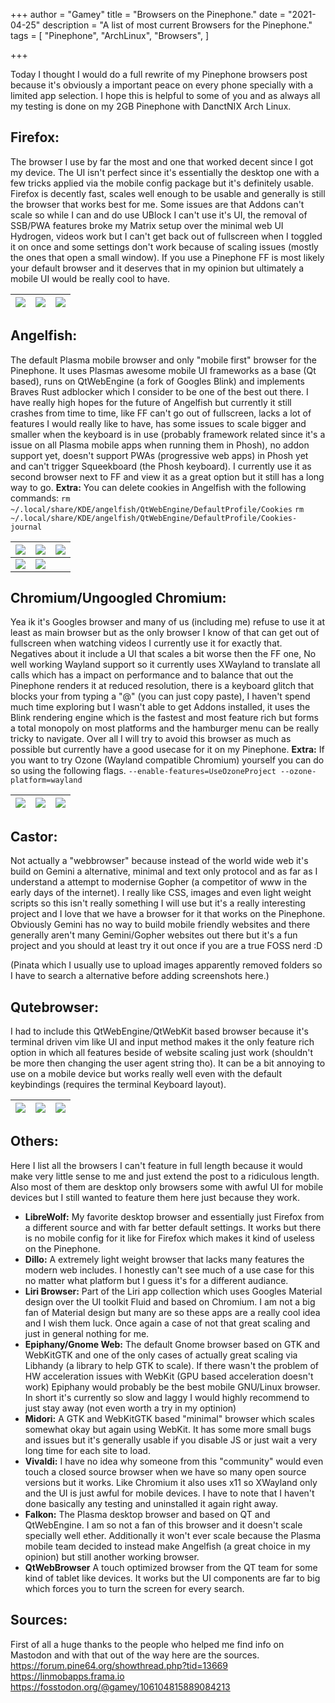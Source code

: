 +++
author = "Gamey"
title = "Browsers on the Pinephone."
date = "2021-04-25"
description = "A list of most current Browsers for the Pinephone."
tags = [
    "Pinephone", "ArchLinux", "Browsers",
]

+++

Today I thought I would do a full rewrite of my Pinephone browsers post because it's obviously a important peace on every phone specially with a limited app selection. I hope this is helpful to some of you and as always all my testing is done on my 2GB Pinephone with DanctNIX Arch Linux.

## Firefox:
The browser I use by far the most and one that worked decent since I got my device. The UI isn't perfect since it's essentially the desktop one with a few tricks applied via the mobile config package but it's definitely usable. Firefox is decently fast, scales well enough to be usable and generally is still the browser that works best for me. Some issues are that Addons can't scale so while I can and do use UBlock I can't use it's UI, the removal of SSB/PWA features broke my Matrix setup over the minimal web UI Hydrogen, videos work but I can't get back out of fullscreen when I toggled it on once and some settings don't work because of scaling issues (mostly the ones that open a small window). If you use a Pinephone FF is most likely your default browser and it deserves that in my opinion but ultimately a mobile UI would be really cool to have.

| ![](https://gateway.pinata.cloud/ipfs/QmXmq8N1otd7EWJDhZH5gStUVazLFM8t4aADLqd1qa1kJw/20210422_09h56m38s_grim.png) | ![](https://gateway.pinata.cloud/ipfs/QmXmq8N1otd7EWJDhZH5gStUVazLFM8t4aADLqd1qa1kJw/20210422_09h57m03s_grim.png) | ![](https://gateway.pinata.cloud/ipfs/QmXmq8N1otd7EWJDhZH5gStUVazLFM8t4aADLqd1qa1kJw/20210422_09h57m29s_grim.png) |
|---|---|---|

## Angelfish:
The default Plasma mobile browser and only "mobile first" browser for the Pinephone. It uses Plasmas awesome mobile UI frameworks as a base (Qt based), runs on QtWebEngine (a fork of Googles Blink) and implements Braves Rust adblocker which I consider to be one of the best out there. I have really high hopes for the future of Angelfish but currently it still crashes from time to time, like FF can't go out of fullscreen, lacks a lot of features I would really like to have, has some issues to scale bigger and smaller when the keyboard is in use (probably framework related since it's a issue on all Plasma mobile apps when running them in Phosh), no addon support yet, doesn't support PWAs (progressive web apps) in Phosh yet and can't trigger Squeekboard (the Phosh keyboard). I currently use it as second browser next to FF and view it as a great option but it still has a long way to go.
**Extra:** You can delete cookies in Angelfish with the following commands:
``rm ~/.local/share/KDE/angelfish/QtWebEngine/DefaultProfile/Cookies``
``rm ~/.local/share/KDE/angelfish/QtWebEngine/DefaultProfile/Cookies-journal``

| ![](https://gateway.pinata.cloud/ipfs/QmQDBxW69mBELsmPnf1sexiDDL9PHM4qAmbHwC46yo49Nh/20210421_23h04m13s_grim.png) | ![](https://gateway.pinata.cloud/ipfs/QmQDBxW69mBELsmPnf1sexiDDL9PHM4qAmbHwC46yo49Nh/20210421_23h04m30s_grim.png) | ![](https://gateway.pinata.cloud/ipfs/QmQDBxW69mBELsmPnf1sexiDDL9PHM4qAmbHwC46yo49Nh/20210421_23h05m01s_grim.png) |
|---|---|---|
| ![](https://gateway.pinata.cloud/ipfs/QmQDBxW69mBELsmPnf1sexiDDL9PHM4qAmbHwC46yo49Nh/20210421_23h05m16s_grim.png) | ![](https://gateway.pinata.cloud/ipfs/QmQDBxW69mBELsmPnf1sexiDDL9PHM4qAmbHwC46yo49Nh/20210421_23h05m36s_grim.png) | ![]() |

## Chromium/Ungoogled Chromium:
Yea ik it's Googles browser and many of us (including me) refuse to use it at least as main browser but as the only browser I know of that can get out of fullscreen when watching videos I currently use it for exactly that. Negatives about it include a UI that scales a bit worse then the FF one, No well working Wayland support so it currently uses XWayland to translate all calls which has a impact on performance and to balance that out the Pinephone renders it at reduced resolution, there is a keyboard glitch that blocks your from typing a "@" (you can just copy paste), I haven't spend much time exploring but I wasn't able to get Addons installed, it uses the Blink rendering engine which is the fastest and most feature rich but forms a total monopoly on most platforms and the hamburger menu can be really tricky to navigate. Over all I will try to avoid this browser as much as possible but currently have a good usecase for it on my Pinephone.
**Extra:** If you want to try Ozone (Wayland compatible Chromium) yourself you can do so using the following flags. ``--enable-features=UseOzoneProject --ozone-platform=wayland``

| ![](https://gateway.pinata.cloud/ipfs/QmST4vd1GZk4XKRV8Cs7cFF5WBfAdpzseNBQe9R56VKwds/20210421_23h06m53s_grim.png) | ![](https://gateway.pinata.cloud/ipfs/QmST4vd1GZk4XKRV8Cs7cFF5WBfAdpzseNBQe9R56VKwds/20210421_23h07m07s_grim.png) | ![](https://gateway.pinata.cloud/ipfs/QmST4vd1GZk4XKRV8Cs7cFF5WBfAdpzseNBQe9R56VKwds/20210421_23h07m34s_grim.png) |
|---|---|---|

## Castor:
Not actually a "webbrowser" because instead of the world wide web it's build on Gemini a alternative, minimal and text only protocol and as far as I understand a attempt to modernise Gopher (a competitor of www in the early days of the internet). I really like CSS, images and even light weight scripts so this isn't really something I will use but it's a really interesting project and I love that we have a browser for it that works on the Pinephone. Obviously Gemini has no way to build mobile friendly websites and there generally aren't many Gemini/Gopher websites out there but it's a fun project and you should at least try it out once if you are a true FOSS nerd :D

(Pinata which I usually use to upload images apparently removed folders so I have to search a alternative before adding screenshots here.)

## Qutebrowser:
I had to include this QtWebEngine/QtWebKit based browser because it's terminal driven vim like UI and input method makes it the only feature rich option in which all features beside of website scaling just work (shouldn't be more then changing the user agent string tho). It can be a bit annoying to use on a mobile device but works really well even with the default keybindings (requires the terminal Keyboard layout).

| ![](https://gateway.pinata.cloud/ipfs/QmWicYQTNbqL8SSm1mjKXG6eDGUeA7YTN3NwfmX4BeXT4F/20210422_10h15m26s_grim.png) | ![](https://gateway.pinata.cloud/ipfs/QmWicYQTNbqL8SSm1mjKXG6eDGUeA7YTN3NwfmX4BeXT4F/20210422_10h16m09s_grim.png) | ![](https://gateway.pinata.cloud/ipfs/QmWicYQTNbqL8SSm1mjKXG6eDGUeA7YTN3NwfmX4BeXT4F/20210422_10h16m28s_grim.png) |
|---|---|---|

## Others:
Here I list all the browsers I can't feature in full length because it would make very little sense to me and just extend the post to a ridiculous length. Also most of them are desktop only browsers some with awful UI for mobile devices but I still wanted to feature them here just because they work.

- **LibreWolf:** My favorite desktop browser and essentially just Firefox from a different source and with far better default settings. It works but there is no mobile config for it like for Firefox which makes it kind of useless on the Pinephone.
- **Dillo:** A extremely light weight browser that lacks many features the modern web includes. I honestly can't see much of a use case for this no matter what platform but I guess it's for a different audiance.
- **Liri Browser:** Part of the Liri app collection which uses Googles Material design over the UI toolkit Fluid and based on Chromium. I am not a big fan of Material design but many are so these apps are a really cool idea and I wish them luck. Once again a case of not that great scaling and just in general nothing for me.
- **Epiphany/Gnome Web:** The default Gnome browser based on GTK and WebKitGTK and one of the only cases of actually great scaling via Libhandy (a library to help GTK to scale). If there wasn't the problem of HW acceleration issues with WebKit (GPU based acceleration doesn't work) Epiphany would probably be the best mobile GNU/Linux browser. In short it's currently so slow and laggy I would highly recommend to just stay away (not even worth a try in my optinion)
- **Midori:** A GTK and WebKitGTK based "minimal" browser which scales somewhat okay but again using WebKit. It has some more small bugs and issues but it's generally usable if you disable JS or just wait a very long time for each site to load.
- **Vivaldi:** I have no idea why someone from this "community" would even touch a closed source browser when we have so many open source versions but it works. Like Chromium it also uses x11 so XWayland only and the UI is just awful for mobile devices. I have to note that I haven't done basically any testing and uninstalled it again right away.
- **Falkon:** The Plasma desktop browser and based on QT and QtWebEngine. I am so not a fan of this browser and it doesn't scale specially well ether. Additionally it won't ever scale because the Plasma mobile team decided to instead make Angelfish (a great choice in my opinion) but still another working browser.
- **QtWebBrowser** A touch optimized browser from the QT team for some kind of tablet like devices. It works but the UI components are far to big which forces you to turn the screen for every search.

## Sources:
First of all a huge thanks to the people who helped me find info on Mastodon and with that out of the way here are the sources.
https://forum.pine64.org/showthread.php?tid=13669
https://linmobapps.frama.io
https://fosstodon.org/@gamey/106104815889084213
